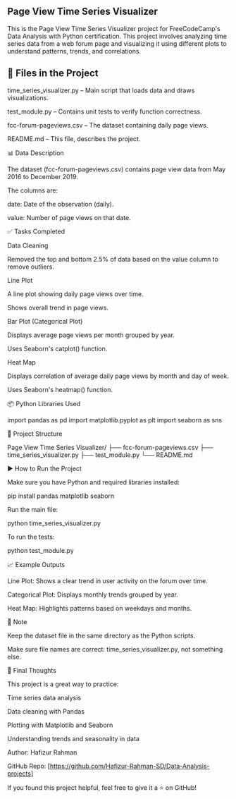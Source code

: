 ## Page View Time Series Visualizer

This is the Page View Time Series Visualizer project for FreeCodeCamp's Data Analysis with Python certification. This project involves analyzing time series data from a web forum page and visualizing it using different plots to understand patterns, trends, and correlations.

## 📁 Files in the Project

time_series_visualizer.py – Main script that loads data and draws visualizations.

test_module.py – Contains unit tests to verify function correctness.

fcc-forum-pageviews.csv – The dataset containing daily page views.

README.md – This file, describes the project.

📊 Data Description

The dataset (fcc-forum-pageviews.csv) contains page view data from May 2016 to December 2019.

The columns are:

date: Date of the observation (daily).

value: Number of page views on that date.

✅ Tasks Completed

Data Cleaning

Removed the top and bottom 2.5% of data based on the value column to remove outliers.

Line Plot

A line plot showing daily page views over time.

Shows overall trend in page views.

Bar Plot (Categorical Plot)

Displays average page views per month grouped by year.

Uses Seaborn's catplot() function.

Heat Map

Displays correlation of average daily page views by month and day of week.

Uses Seaborn's heatmap() function.

📦 Python Libraries Used

import pandas as pd
import matplotlib.pyplot as plt
import seaborn as sns

📂 Project Structure

Page View Time Series Visualizer/
├── fcc-forum-pageviews.csv
├── time_series_visualizer.py
├── test_module.py
└── README.md

▶️ How to Run the Project

Make sure you have Python and required libraries installed:

pip install pandas matplotlib seaborn

Run the main file:

python time_series_visualizer.py

To run the tests:

python test_module.py

📈 Example Outputs

Line Plot: Shows a clear trend in user activity on the forum over time.

Categorical Plot: Displays monthly trends grouped by year.

Heat Map: Highlights patterns based on weekdays and months.

📌 Note

Keep the dataset file in the same directory as the Python scripts.

Make sure file names are correct: time_series_visualizer.py, not something else.

🏁 Final Thoughts

This project is a great way to practice:

Time series data analysis

Data cleaning with Pandas

Plotting with Matplotlib and Seaborn

Understanding trends and seasonality in data

Author: Hafizur Rahman

GitHub Repo: [https://github.com/Hafizur-Rahman-SD/Data-Analysis-projects]

If you found this project helpful, feel free to give it a ⭐ on GitHub!

